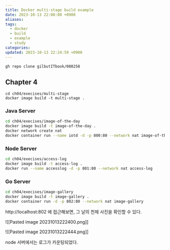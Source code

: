 ```yaml
---
title: Docker multi-stage build example
date: 2023-10-13 22:08:00 +0900
aliases: 
tags:
  - docker
  - build
  - example
  - study
categories: 
updated: 2023-10-13 22:24:59 +0900
---
```


```bash
gh repo clone gilbutITbook/080258
```

## Chapter 4

```
cd ch04/execises/multi-stage
docker image build -t multi-stage .
```

### Java Server

```bash
cd ch04/execises/image-of-the-day
docker image build -t image-of-the-day .
docker network create nat
docker container run --name iotd -d -p 800:80 --network nat image-of-the-day
```

### Node Server

```bash
cd ch04/execises/access-log
docker image build -t access-log .
docker run --name accesslog -d -p 801:80 --network nat access-log
```

### Go Server

```bash
cd ch04/execises/image-gallery
docker image build -t image-gallery .
docker container run -d -p 802:80 --network nat image-gallery
```

http://localhost:802 에 접근해보면, 그 날의 천체 사진을 확인할 수 있다.

![[Pasted image 20231013222400.png]]

![[Pasted image 20231013222444.png]]

node 서버에서는 로그가 카운팅되었다.
